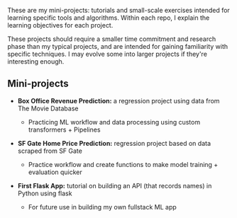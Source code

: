 These are my mini-projects: tutorials and small-scale exercises intended for learning specific tools and algorithms. Within each repo, I explain the learning objectives for each project.

These projects should require a smaller time commitment and research phase than my typical projects, and are intended for gaining familiarity with specific techniques. I may evolve some into larger projects if they're interesting enough.

## Mini-projects

* **Box Office Revenue Prediction:** a regression project using data from The Movie Database 	
	* Practicing ML workflow and data processing using custom transformers + Pipelines

* **SF Gate Home Price Prediction:** regression project based on data scraped from SF Gate
	* Practice workflow and create functions to make model training + evaluation quicker

* **First Flask App:** tutorial on building an API (that records names) in Python using flask
	* For future use in building my own fullstack ML app
